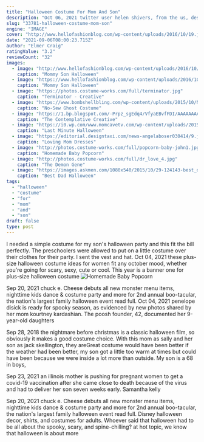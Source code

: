 ```yaml
---
title: "Halloween Costume For Mom And Son"
description: "Oct 06, 2021 twitter user helen shivers, from the us, described the costume she spotted at a local store as 'the scariest' of the year, but it wasn't long before others took to the comments section to"
slug: "33781-halloween-costume-mom-son"
engine: "IMAGE"
cover: "http://www.hellofashionblog.com/wp-content/uploads/2016/10/19.jpg"
date: "2021-09-06T08:00:23.715Z"
author: "Elmer Craig"
ratingValue: "3.2"
reviewCount: "32"
images:
  - image: "http://www.hellofashionblog.com/wp-content/uploads/2016/10/19.jpg"
    caption: "Mommy Son Halloween"
  - image: "https://www.hellofashionblog.com/wp-content/uploads/2016/10/21.jpg"
    caption: "Mommy Son Halloween"
  - image: "https://photos.costume-works.com/full/terminator.jpg"
    caption: "Terminator - Creative"
  - image: "https://www.bombshellbling.com/wp-content/uploads/2015/10/No-Sew-Ghost-Poncho-Costume-3.jpg"
    caption: "No-Sew Ghost Costume"
  - image: "https://1.bp.blogspot.com/-Prpz_sgEdq4/VfyaEBvfFDI/AAAAAAAAHfM/DlmpXRkvSnc/s1600/IMG_9034.JPG"
    caption: "The Contemplative Creative"
  - image: "https://i0.wp.com/www.momcavetv.com/wp-content/uploads/2015/09/Halloween-Costumesfor-SLACKERMOMS.png?fit=800%2C1200&ssl=1"
    caption: "Last Minute Halloween"
  - image: "https://editorial.designtaxi.com/news-angelaboser030414/9.jpg"
    caption: "Loving Mom Dresses"
  - image: "http://photos.costume-works.com/full/popcorn-baby-john1.jpg"
    caption: "Homemade Baby Popcorn"
  - image: "http://photos.costume-works.com/full/dr_love_4.jpg"
    caption: "The Demon Gene"
  - image: "https://images.askmen.com/1080x540/2015/10/29-124143-best_dad_halloween_costumes.jpg"
    caption: "Best Dad Halloween"
tags:
  - "halloween"
  - "costume"
  - "for"
  - "mom"
  - "and"
  - "son"
draft: false
type: post
---
```


I needed a simple costume for my son's halloween party and this fit the bill perfectly. The preschoolers were allowed to put on a little costume over their clothes for their party. I sent the vest and hat. Oct 04, 2021 these plus-size halloween costume ideas for women fit any october mood, whether you're going for scary, sexy, cute or cool. This year is a banner one for plus-size halloween costume
![Homemade Baby Popcorn](http://photos.costume-works.com/full/popcorn-baby-john1.jpg "Homemade Baby Popcorn")

Sep 20, 2021 chuck e. Cheese debuts all new monster menu items, nighttime kids dance &amp; costume party and more for 2nd annual boo-tacular, the nation&#39;s largest family halloween event read full. Oct 04, 2021 penelope disick is ready for spooky season, as evidenced by new photos shared by her mom kourtney kardashian. The poosh founder, 42, documented her 9-year-old daughters
<!--inArticleAds-->

<!--galleryOne-->

Sep 28, 2018 the nightmare before christmas is a classic halloween film, so obviously it makes a good costume choice. With this mom as sally and her son as jack skellington, they areGreat costume would have been better if the weather had been better, my son got a little too warm at times but could have been because we were inside a lot more than outside. My son is a 68 in boys,
<!--inArticleAds-->

<!--galleryTwo-->

Sep 23, 2021 an illinois mother is pushing for pregnant women to get a covid-19 vaccination after she came close to death because of the virus and had to deliver her son seven weeks early. Samantha kelly
<!--galleryThree-->

Sep 20, 2021 chuck e. Cheese debuts all new monster menu items, nighttime kids dance & costume party and more for 2nd annual boo-tacular, the nation's largest family halloween event read full. Disney halloween decor, shirts, and costumes for adults. Whoever said that halloween had to be all about the spooky, scary, and spine-chilling? at hot topic, we know that halloween is about more